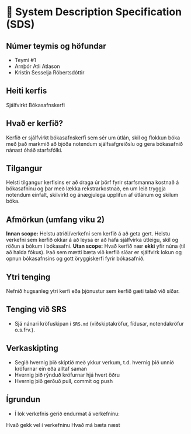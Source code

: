 # 🧭 System Description Specification (SDS)

## Númer teymis og höfundar
- Teymi #1
- Arnþór Atli Atlason
- Kristín Sesselja Róbertsdóttir
## Heiti kerfis
Sjálfvirkt Bókasafnskerfi

## Hvað er kerfið?
Kerfið er sjálfvirkt bókasafnskerfi sem sér um útlán, skil og flokkun bóka með það markmið að bjóða notendum sjálfsafgreiðslu og gera bókasafnið nánast óháð starfsfólki.
## Tilgangur
Helsti tilgangur kerfisins er að draga úr þörf fyrir starfsmanna kostnað á bókasafninu og þar með lækka rekstrarkostnað, en um leið tryggja notendum einfalt, skilvirkt og ánægjulega upplifun af útlánum og skilum bóka.

## Afmörkun (umfang viku 2)
**Innan scope:** Helstu atriði/verkefni sem kerfið á að geta gert.
Helstu verkefni sem kerfið okkar á að leysa er að hafa sjálfvirka útleigu, skil og röðun á bókum í bókasafni.
**Utan scope:** Hvað kerfið nær **ekki** yfir núna (til að halda fókus).
Það sem mætti bæta við kerfið síðar er sjálfvirk lokun og opnun bókasafnsins og gott öryggiskerfi fyrir bókasafnið.

## Ytri tenging 
Nefnið hugsanleg ytri kerfi eða þjónustur sem kerfið gæti talað við síðar.

## Tenging við SRS
- Sjá nánari kröfuskipan í `SRS.md` (viðskiptakröfur, fídusar, notendakröfur o.s.frv.).

## Verkaskipting
- Segið hvernig þið skiptið með ykkur verkum, t.d. hvernig þið unnið kröfurnar ein eða alltaf saman
- Hvernig þið rýnduð kröfurnar hjá hvert öðru
- Hvernig þið gerðuð pull, commit og push

## Ígrundun
- Í lok verkefnis gerið endurmat á verkefninu:

Hvað gekk vel í verkefninu
Hvað má bæta næst
